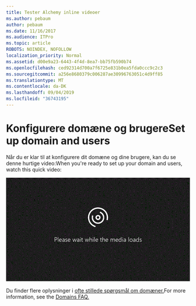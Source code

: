 ```yaml
---
title: Tester Alchemy inline videoer
ms.author: pebaum
author: pebaum
ms.date: 11/16/2017
ms.audience: ITPro
ms.topic: article
ROBOTS: NOINDEX, NOFOLLOW
localization_priority: Normal
ms.assetid: d00e9a23-6443-4f4d-8ea7-bb75fb590b74
ms.openlocfilehash: ced92314d700a7f6725e831b0ea5fda0ccc9c2c3
ms.sourcegitcommit: a256e8680379c006287ae30996763051c4d9ff85
ms.translationtype: MT
ms.contentlocale: da-DK
ms.lasthandoff: 09/04/2019
ms.locfileid: "36743195"
---
```

# <a name="set-up-domain-and-users"></a><span data-ttu-id="12c57-102">Konfigurere domæne og brugere</span><span class="sxs-lookup"><span data-stu-id="12c57-102">Set up domain and users</span></span>

<span data-ttu-id="12c57-103">Når du er klar til at konfigurere dit domæne og dine brugere, kan du se denne hurtige video:</span><span class="sxs-lookup"><span data-stu-id="12c57-103">When you're ready to set up your domain and users, watch this quick video:</span></span>
  
![Din browser understøtter ikke video.](media/MSN_Video_Widget.gif)
  
<span data-ttu-id="12c57-106">Du finder flere oplysninger i [ofte stillede spørgsmål om domæner.](https://docs.microsoft.com/office365/admin/setup/domains-faq)</span><span class="sxs-lookup"><span data-stu-id="12c57-106">For more information, see the [Domains FAQ.](https://docs.microsoft.com/office365/admin/setup/domains-faq)</span></span>
  

